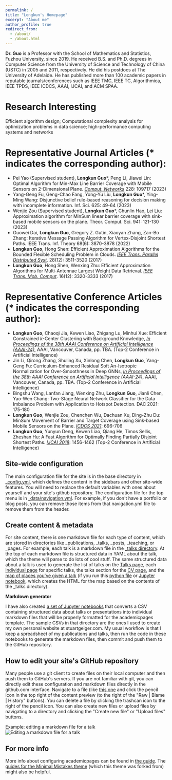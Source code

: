 ```yaml
---
permalink: /
title: "Longkun's Homepage"
excerpt: "About me"
author_profile: true
redirect_from: 
  - /about/
  - /about.html
---
```


**Dr. Guo** is a Professor with the School of Mathematics and Statistics, Fuzhou University, since 2019. He received B.S. and Ph.D. degrees in Computer Science from the University of Science and Technology of China (USTC) in 2005 and 2011, respectively. He did his postdocs at The University of Adelaide.
He has published more than 100 academic papers in reputable journals/conferences such as IEEE TMC, IEEE TC,  Algorithmica, IEEE TPDS, IEEE ICDCS, AAAI, IJCAI, and ACM SPAA.

Research Interesting
======
Efficient algorithm design; Computational complexity analysis for optimization problems in data science; high-performance computing systems and networks

Representative Journal Articles (* indicates the corresponding author):
======
- Pei Yao (Supervised student), **Longkun Guo***, Peng Li, Jiawei Lin: Optimal Algorithm for Min-Max Line Barrier Coverage with Mobile Sensors on 2-Dimensional Plane. *[Comput. Networks](https://dblp.uni-trier.de/db/journals/cn/cn228.html#YaoGLL23)* 228: 109717 (2023)
- Yang-Geng Fu, Geng-Chao Fang, Yong-Yu Liu, **Longkun Guo***, Ying-Ming Wang: Disjunctive belief rule-based reasoning for decision making with incomplete information. Inf. Sci. 625: 49-64 (2023)
- Wenjie Zou (Supervised student),  **Longkun Guo***, Chunlin Hao, Lei Liu: Approximation algorithm for MinSum linear barrier coverage with sink-based mobile sensors on the plane. Theor. Comput. Sci. 941: 121-130 (2023)
- Guowei Dai, **Longkun Guo**, Gregory Z. Gutin, Xiaoyan Zhang, Zan-Bo Zhang: Iterative Message Passing Algorithm for Vertex-Disjoint Shortest Paths. IEEE Trans. Inf. Theory 68(6): 3870-3878 (2022)
- **Longkun Guo**, Hong Shen: Efficient Approximation Algorithms for the Bounded Flexible Scheduling Problem in Clouds. *[IEEE Trans. Parallel Distributed Syst](https://dblp.uni-trier.de/db/journals/tpds/tpds28.html#GuoS17)*. 28(12): 3511-3520 (2017) 
- **Longkun Guo**, Hong Shen, Wenxing Zhu: Efficient Approximation Algorithms for Multi-Antennae Largest Weight Data Retrieval. *[IEEE Trans. Mob. Comput](https://dblp.uni-trier.de/db/journals/tmc/tmc16.html#GuoSZ17)*. 16(12): 3320-3333 (2017)

Representative Conference Articles (* indicates the corresponding author):
======
- **Longkun Guo**, Chaoqi Jia, Kewen Liao,  Zhigang Lu, Minhui Xue: Efficient Constrained $k$-Center Clustering with Background Knowledge, *[In Proceedings of the 38th AAAI Conference on Artificial Intelligence (AAAI-24)](https://aaai.org/aaai-conference/)*, AAAI, Vancouver, Canada, pp. TBA. (Top-2 Conference in Artificial Intelligence)
- Jin Li, Qirong Zhang, Shuling Xu, Xinlong Chen, **Longkun Guo**, Yang-Geng Fu: Curriculum-Enhanced Residual Soft An-Isotropic Normalization for Over-Smoothness in Deep GNNs, *[In Proceedings of the 38th AAAI Conference on Artificial Intelligence (AAAI-24)](https://aaai.org/aaai-conference/)*, AAAI, Vancouver, Canada, pp. TBA. (Top-2 Conference in Artificial Intelligence)
- Bingshu Wang, Lanfan Jiang, Wenxing Zhu,  **Longkun Guo**, Jianli Chen, Yao-Wen Chang:
Two-Stage Neural Network Classifier for the Data Imbalance Problem with Application to Hotspot Detection. DAC 2021: 175-180
- **Longkun Guo**, Wenjie Zou, Chenchen Wu, Dachuan Xu, Ding-Zhu Du: MinSum Movement of Barrier and Target Coverage using Sink-based Mobile Sensors on the Plane. *[ICDCS 2021](https://dblp.uni-trier.de/db/conf/icdcs/icdcs2021.html#GuoZWXD21)*: 696-706  
- **Longkun Guo**, Yunyun Deng, Kewen Liao, Qiang He, Timos Sellis, Zheshan Hu: A Fast Algorithm for Optimally Finding Partially Disjoint Shortest Paths. *[IJCAI 2018](https://dblp.uni-trier.de/db/conf/ijcai/ijcai2018.html#GuoDLHSH18)*: 1456-1462  (Top-2 Conference in Artificial Intelligence)


Site-wide configuration
------
The main configuration file for the site is in the base directory in [_config.yml](https://github.com/academicpages/academicpages.github.io/blob/master/_config.yml), which defines the content in the sidebars and other site-wide features. You will need to replace the default variables with ones about yourself and your site's github repository. The configuration file for the top menu is in [_data/navigation.yml](https://github.com/academicpages/academicpages.github.io/blob/master/_data/navigation.yml). For example, if you don't have a portfolio or blog posts, you can remove those items from that navigation.yml file to remove them from the header. 

Create content & metadata
------
For site content, there is one markdown file for each type of content, which are stored in directories like _publications, _talks, _posts, _teaching, or _pages. For example, each talk is a markdown file in the [_talks directory](https://github.com/academicpages/academicpages.github.io/tree/master/_talks). At the top of each markdown file is structured data in YAML about the talk, which the theme will parse to do lots of cool stuff. The same structured data about a talk is used to generate the list of talks on the [Talks page](https://academicpages.github.io/talks), each [individual page](https://academicpages.github.io/talks/2012-03-01-talk-1) for specific talks, the talks section for the [CV page](https://academicpages.github.io/cv), and the [map of places you've given a talk](https://academicpages.github.io/talkmap.html) (if you run this [python file](https://github.com/academicpages/academicpages.github.io/blob/master/talkmap.py) or [Jupyter notebook](https://github.com/academicpages/academicpages.github.io/blob/master/talkmap.ipynb), which creates the HTML for the map based on the contents of the _talks directory).

**Markdown generator**

I have also created [a set of Jupyter notebooks](https://github.com/academicpages/academicpages.github.io/tree/master/markdown_generator
) that converts a CSV containing structured data about talks or presentations into individual markdown files that will be properly formatted for the academicpages template. The sample CSVs in that directory are the ones I used to create my own personal website at stuartgeiger.com. My usual workflow is that I keep a spreadsheet of my publications and talks, then run the code in these notebooks to generate the markdown files, then commit and push them to the GitHub repository.

How to edit your site's GitHub repository
------
Many people use a git client to create files on their local computer and then push them to GitHub's servers. If you are not familiar with git, you can directly edit these configuration and markdown files directly in the github.com interface. Navigate to a file (like [this one](https://github.com/academicpages/academicpages.github.io/blob/master/_talks/2012-03-01-talk-1.md) and click the pencil icon in the top right of the content preview (to the right of the "Raw | Blame | History" buttons). You can delete a file by clicking the trashcan icon to the right of the pencil icon. You can also create new files or upload files by navigating to a directory and clicking the "Create new file" or "Upload files" buttons. 

Example: editing a markdown file for a talk
![Editing a markdown file for a talk](/images/editing-talk.png)

For more info
------
More info about configuring academicpages can be found in [the guide](https://academicpages.github.io/markdown/). The [guides for the Minimal Mistakes theme](https://mmistakes.github.io/minimal-mistakes/docs/configuration/) (which this theme was forked from) might also be helpful.
